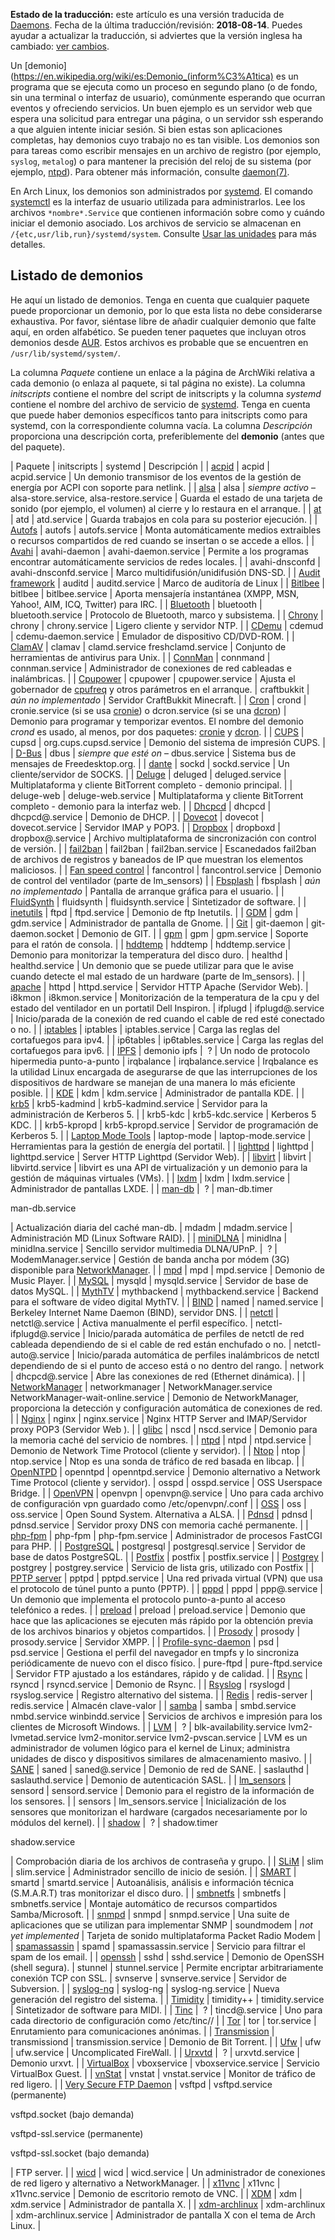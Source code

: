 **Estado de la traducción:** este artículo es una versión traducida de [Daemons](/index.php/Daemons "Daemons"). Fecha de la última traducción/revisión: **2018-08-14**. Puedes ayudar a actualizar la traducción, si adviertes que la versión inglesa ha cambiado: [ver cambios](https://wiki.archlinux.org/index.php?title=Daemons&diff=0&oldid=519085).

Un [demonio](https://en.wikipedia.org/wiki/es:Demonio_(inform%C3%A1tica) es un programa que se ejecuta como un proceso en segundo plano (o de fondo, sin una terminal o interfaz de usuario), comúnmente esperando que ocurran eventos y ofreciendo servicios. Un buen ejemplo es un servidor web que espera una solicitud para entregar una página, o un servidor ssh esperando a que alguien intente iniciar sesión. Si bien estas son aplicaciones completas, hay demonios cuyo trabajo no es tan visible. Los demonios son para tareas como escribir mensajes en un archivo de registro (por ejemplo, `syslog`, `metalog`) o para mantener la precisión del reloj de su sistema (por ejemplo, [ntpd](/index.php/Network_Time_Protocol_daemon_(Espa%C3%B1ol) "Network Time Protocol daemon (Español)")). Para obtener más información, consulte [daemon(7)](https://jlk.fjfi.cvut.cz/arch/manpages/man/daemon.7).

En Arch Linux, los demonios son administrados por [systemd](/index.php/Systemd_(Espa%C3%B1ol) "Systemd (Español)"). El comando [systemctl](/index.php/Systemd_(Espa%C3%B1ol)#Uso_b.C3.A1sico_de_systemctl "Systemd (Español)") es la interfaz de usuario utilizada para administrarlos. Lee los archivos `*nombre*.Service` que contienen información sobre como y cuándo iniciar el demonio asociado. Los archivos de servicio se almacenan en `/{etc,usr/lib,run}/systemd/system`. Consulte [Usar las unidades](/index.php/Systemd_(Espa%C3%B1ol)#Usar_las_unidades "Systemd (Español)") para más detalles.

## Listado de demonios

He aquí un listado de <a class="mw-selflink selflink">demonios</a>. Tenga en cuenta que cualquier paquete puede proporcionar un demonio, por lo que esta lista no debe considerarse exhaustiva. Por favor, siéntase libre de añadir cualquier demonio que falte aquí, en orden alfabético. Se pueden tener paquetes que incluyan otros demonios desde [AUR](/index.php/Arch_User_Repository_(Espa%C3%B1ol) "Arch User Repository (Español)"). Estos archivos es probable que se encuentren en `/usr/lib/systemd/system/`.

La columna *Paquete* contiene un enlace a la página de ArchWiki relativa a cada demonio (o enlaza al paquete, si tal página no existe). La columna *initscripts* contiene el nombre del script de initscripts y la columna *systemd* contiene el nombre del archivo de servicio de [systemd](/index.php/Systemd_(Espa%C3%B1ol) "Systemd (Español)"). Tenga en cuenta que puede haber demonios específicos tanto para initscripts como para systemd, con la correspondiente columna vacía. La columna *Descripción* proporciona una descripción corta, preferiblemente del **demonio** (antes que del paquete).

| Paquete | initscripts | systemd | Descripción |
| [acpid](/index.php/Acpid_(Espa%C3%B1ol) "Acpid (Español)") | acpid | acpid.service | Un demonio transmisor de los eventos de la gestión de energía por ACPI con soporte para netlink. |
| [alsa](/index.php/Advanced_Linux_Sound_Architecture "Advanced Linux Sound Architecture") | alsa | *siempre activo* – alsa-store.service, alsa-restore.service | Guarda el estado de una tarjeta de sonido (por ejemplo, el volumen) al cierre y lo restaura en el arranque. |
| [at](https://www.archlinux.org/packages/?name=at) | atd | atd.service | Guarda trabajos en cola para su posterior ejecución. |
| [Autofs](/index.php/Autofs "Autofs") | autofs | autofs.service | Monta automáticamente medios extraibles o recursos compartidos de red cuando se insertan o se accede a ellos. |
| [Avahi](/index.php/Avahi "Avahi") | avahi-daemon | avahi-daemon.service | Permite a los programas encontrar automáticamente servicios de redes locales. |
| avahi-dnsconfd | avahi-dnsconfd.service | Marco multidifusión/unidifusión DNS-SD. |
| [Audit framework](/index.php/Audit_framework "Audit framework") | auditd | auditd.service | Marco de auditoría de Linux |
| [Bitlbee](/index.php/Bitlbee "Bitlbee") | bitlbee | bitlbee.service | Aporta mensajería instantánea (XMPP, MSN, Yahoo!, AIM, ICQ, Twitter) para IRC. |
| [Bluetooth](/index.php/Bluetooth "Bluetooth") | bluetooth | bluetooth.service | Protocolo de Bluetooth, marco y subsistema. |
| [Chrony](/index.php/Chrony "Chrony") | chrony | chrony.service | Ligero cliente y servidor NTP. |
| [CDemu](/index.php/CDemu "CDemu") | cdemud | cdemu-daemon.service | Emulador de dispositivo CD/DVD-ROM. |
| [ClamAV](/index.php/ClamAV "ClamAV") | clamav | clamd.service
freshclamd.service | Conjunto de herramientas de antivirus para Unix. |
| [ConnMan](/index.php/ConnMan "ConnMan") | connmand | connman.service | Administrador de conexiones de red cableadas e inalámbricas. |
| [Cpupower](/index.php/Cpupower "Cpupower") | cpupower | cpupower.service | Ajusta el gobernador de [cpufreq](/index.php/CPU_frequency_scaling "CPU frequency scaling") y otros parámetros en el arranque. |
 craftbukkit | *aún no implementado* | Servidor CraftBukkit Minecraft. |
| [Cron](/index.php/Cron "Cron") | crond | cronie.service (si se usa [cronie](https://www.archlinux.org/packages/?name=cronie)) o dcron.service (si se una [dcron](https://aur.archlinux.org/packages/dcron/)) | Demonio para programar y temporizar eventos. El nombre del demonio *crond* es usado, al menos, por dos paquetes: [cronie](https://www.archlinux.org/packages/?name=cronie) y [dcron](https://aur.archlinux.org/packages/dcron/). |
| [CUPS](/index.php/CUPS "CUPS") | cupsd | org.cups.cupsd.service | Demonio del sistema de impresión CUPS. |
| [D-Bus](/index.php/D-Bus "D-Bus") | dbus | *siempre que esté on* – dbus.service | Sistema bus de mensajes de Freedesktop.org. |
| [dante](https://www.archlinux.org/packages/?name=dante) | sockd | sockd.service | Un cliente/servidor de SOCKS. |
| [Deluge](/index.php/Deluge "Deluge") | deluged | deluged.service | Multiplataforma y cliente BitTorrent completo - demonio principal. |
| deluge-web | deluge-web.service | Multiplataforma y cliente BitTorrent completo - demonio para la interfaz web. |
| [Dhcpcd](/index.php/Dhcpcd "Dhcpcd") | dhcpcd | dhcpcd@.service | Demonio de DHCP. |
| [Dovecot](/index.php/Dovecot "Dovecot") | dovecot | dovecot.service | Servidor IMAP y POP3. |
| [Dropbox](/index.php/Dropbox "Dropbox") | dropboxd | dropbox@.service | Archivo multiplataforma de sincronización con control de versión. |
| [fail2ban](/index.php/Fail2ban "Fail2ban") | fail2ban | fail2ban.service | Escanedados fail2ban de archivos de registros y baneados de IP que muestran los elementos maliciosos. |
| [Fan speed control](/index.php/Fan_speed_control "Fan speed control") | fancontrol | fancontrol.service | Demonio de control del ventilador (parte de lm_sensors) |
| [Fbsplash](/index.php/Fbsplash "Fbsplash") | fbsplash | *aún no implementado* | Pantalla de arranque gráfica para el usuario. |
| [FluidSynth](/index.php/FluidSynth "FluidSynth") | fluidsynth | fluidsynth.service | Sintetizador de software. |
| [inetutils](https://www.archlinux.org/packages/?name=inetutils) | ftpd | ftpd.service | Demonio de ftp Inetutils. |
| [GDM](/index.php/GDM "GDM") | gdm | gdm.service | Administrador de pantalla de Gnome. |
| [Git](/index.php/Git "Git") | git-daemon | git-daemon.socket | Demonio de GIT. |
| [gpm](/index.php/Console_mouse_support "Console mouse support") | gpm | gpm.service | Soporte para el ratón de consola. |
| [hddtemp](/index.php/Hddtemp "Hddtemp") | hddtemp | hddtemp.service | Demonio para monitorizar la temperatura del disco duro. |
 healthd | healthd.service | Un demonio que se puede utilizar para que le avise cuando detecte el mal estado de un hardware (parte de lm_sensors). |
| [apache](/index.php/Apache "Apache") | httpd | httpd.service | Servidor HTTP Apache (Servidor Web). |
 i8kmon | i8kmon.service | Monitorización de la temperatura de la cpu y del estado del ventilador en un portatil Dell Inspiron. |
 ifplugd | ifplugd@.service | Inicio/parada de la conexión de red cuando el cable de red esté conectado o no. |
| [iptables](/index.php/Iptables "Iptables") | iptables | iptables.service | Carga las reglas del cortafuegos para ipv4. |
| ip6tables | ip6tables.service | Carga las reglas del cortafuegos para ipv6. |
| [IPFS](/index.php/IPFS "IPFS") | demonio ipfs |  ? | Un nodo de protocolo hipermedia punto-a-punto |
 irqbalance | irqbalance.service | Irqbalance es la utilidad Linux encargada de asegurarse de que las interrupciones de los dispositivos de hardware se manejan de una manera lo más eficiente posible. |
| [KDE](/index.php/KDE "KDE") | kdm | kdm.service | Administrador de pantalla KDE. |
| [krb5](https://www.archlinux.org/packages/?name=krb5) | krb5-kadmind | krb5-kadmind.service | Servidor para la administración de Kerberos 5. |
| krb5-kdc | krb5-kdc.service | Kerberos 5 KDC. |
| krb5-kpropd | krb5-kpropd.service | Servidor de programación de Kerberos 5. |
| [Laptop Mode Tools](/index.php/Laptop_Mode_Tools "Laptop Mode Tools") | laptop-mode | laptop-mode.service | Herramientas para la gestión de energía del portatil. |
| [lighttpd](/index.php/Lighttpd "Lighttpd") | lighttpd | lighttpd.service | Server HTTP Lighttpd (Servidor Web). |
| [libvirt](/index.php/Libvirt "Libvirt") | libvirt | libvirtd.service | libvirt es una API de virtualización y un demonio para la gestión de máquinas virtuales (VMs). |
| [lxdm](/index.php/LXDE "LXDE") | lxdm | lxdm.service | Administrador de pantallas LXDE. |
| [man-db](https://www.archlinux.org/packages/?name=man-db) |  ? | man-db.timer

man-db.service

 | Actualización diaria del caché man-db. |
 mdadm | mdadm.service | Administración MD (Linux Software RAID). |
| [miniDLNA](/index.php/MiniDLNA "MiniDLNA") | minidlna | minidlna.service | Sencillo servidor multimedia DLNA/UPnP. |
  ? | ModemManager.service | Gestión de banda ancha por módem (3G) disponible para [NetworkManager](/index.php/NetworkManager "NetworkManager"). |
| [mpd](/index.php/Music_Player_Daemon "Music Player Daemon") | mpd | mpd.service | Demonio de Music Player. |
| [MySQL](/index.php/MySQL "MySQL") | mysqld | mysqld.service | Servidor de base de datos MySQL. |
| [MythTV](/index.php/MythTV "MythTV") | mythbackend | mythbackend.service | Backend para el software de vídeo digital MythTV. |
| [BIND](/index.php/BIND "BIND") | named | named.service | Berkeley Internet Name Daemon (BIND), servidor DNS. |
| [netctl](/index.php/Netctl "Netctl") | netctl@.service | Activa manualmente el perfil específico. |
 netctl-ifplugd@.service | Inicio/parada automática de perfiles de netctl de red cableada dependiendo de si el cable de red están enchufado o no. |
 netctl-auto@.service | Inicio/parada automática de perfiles inalámbricos de netctl dependiendo de si el punto de acceso está o no dentro del rango. |
 network | dhcpcd@.service | Abre las conexiones de red (Ethernet dinámica). |
| [NetworkManager](/index.php/NetworkManager "NetworkManager") | networkmanager | NetworkManager.service
NetworkManager-wait-online.service | Demonio de NetworkManager, proporciona la detección y configuración automática de conexiones de red. |
| [Nginx](/index.php/Nginx "Nginx") | nginx | nginx.service | Nginx HTTP Server and IMAP/Servidor proxy POP3 (Servidor Web ). |
| [glibc](https://www.archlinux.org/packages/?name=glibc) | nscd | nscd.service | Demonio para la memoria caché del servicio de nombres. |
| [ntpd](/index.php/Network_Time_Protocol_daemon "Network Time Protocol daemon") | ntpd | ntpd.service | Demonio de Network Time Protocol (cliente y servidor). |
| [Ntop](/index.php/Ntop "Ntop") | ntop | ntop.service | Ntop es una sonda de tráfico de red basada en libcap. |
| [OpenNTPD](/index.php/OpenNTPD "OpenNTPD") | openntpd | openntpd.service | Demonio alternativo a Network Time Protocol (cliente y servidor). |
 osspd | osspd.service | OSS Userspace Bridge. |
| [OpenVPN](/index.php/OpenVPN "OpenVPN") | openvpn | openvpn@.service | Uno para cada archivo de configuración vpn guardado como /etc/openvpn/<nombre-del-perfil>.conf |
| [OSS](/index.php/OSS "OSS") | oss | oss.service | Open Sound System. Alternativa a ALSA. |
| [Pdnsd](/index.php/Pdnsd "Pdnsd") | pdnsd | pdnsd.service | Servidor proxy DNS con memoria caché permanente. |
| [php-fpm](https://www.archlinux.org/packages/?name=php-fpm) | php-fpm | php-fpm.service | Administrador de procesos FastCGI para PHP. |
| [PostgreSQL](/index.php/PostgreSQL "PostgreSQL") | postgresql | postgresql.service | Servidor de base de datos PostgreSQL. |
| [Postfix](/index.php/Postfix "Postfix") | postfix | postfix.service |
| [Postgrey](/index.php/Postgrey "Postgrey") | postgrey | postgrey.service | Servicio de lista gris, utilizado con Postfix |
| [PPTP server](/index.php/PPTP_server "PPTP server") | pptpd | pptpd.service | Una red privada virtual (VPN) que usa el protocolo de túnel punto a punto (PPTP). |
| [pppd](/index.php/Pppd "Pppd") | pppd | ppp@.service | Un demonio que implementa el protocolo punto-a-punto al acceso telefónico a redes. |
| [preload](/index.php/Preload "Preload") | preload | preload.service | Demonio que hace que las aplicaciones se ejecuten más rápido por la obtención previa de los archivos binarios y objetos compartidos. |
| [Prosody](/index.php/Prosody "Prosody") | prosody | prosody.service | Servidor XMPP. |
| [Profile-sync-daemon](/index.php/Profile-sync-daemon "Profile-sync-daemon") | psd | psd.service | Gestiona el perfil del navegador en tmpfs y lo sincroniza periódicamente de nuevo con el disco físico. |
 pure-ftpd | pure-ftpd.service | Servidor FTP ajustado a los estándares, rápido y de calidad. |
| [Rsync](/index.php/Rsync "Rsync") | rsyncd | rsyncd.service | Demonio de Rsync. |
| [Rsyslog](/index.php/Rsyslog "Rsyslog") | rsyslogd | rsyslog.service | Registro alternativo del sistema. |
| [Redis](/index.php/Redis "Redis") | redis-server | redis.service | Almacén clave-valor |
| [samba](/index.php/Samba "Samba") | samba | smbd.service
nmbd.service
winbindd.service | Servicios de archivos e impresión para los clientes de Microsoft Windows. |
| [LVM](/index.php/LVM "LVM") |  ? | blk-availability.service
lvm2-lvmetad.service
lvm2-monitor.service
lvm2-pvscan.service | LVM es un administrador de volumen lógico para el kernel de Linux; administra unidades de disco y dispositivos similares de almacenamiento masivo. |
| [SANE](/index.php/SANE "SANE") | saned | saned@.service | Demonio de red de SANE. |
 saslauthd | saslauthd.service | Demonio de autenticación SASL. |
| [lm_sensors](/index.php/Lm_sensors "Lm sensors") | sensord | sensord.service | Demonio para el registro de la información de los sensores. |
| sensors | lm_sensors.service | Inicialización de los sensores que monitorizan el hardware (cargados necesariamente por lo módulos del kernel). |
| [shadow](https://www.archlinux.org/packages/?name=shadow) |  ? | shadow.timer

shadow.service

 | Comprobación diaria de los archivos de contraseña y grupo. |
| [SLiM](/index.php/SLiM "SLiM") | slim | slim.service | Administrador sencillo de inicio de sesión. |
| [SMART](/index.php/SMART "SMART") | smartd | smartd.service | Autoanálisis, análisis e información técnica (S.M.A.R.T) tras monitorizar el disco duro. |
| [smbnetfs](/index.php/Samba#smbnetfs "Samba") | smbnetfs | smbnetfs.service | Montaje automático de recursos compartidos Samba/Microsoft. |
| [snmpd](/index.php/Snmpd "Snmpd") | snmpd | snmpd.service | Una suite de aplicaciones que se utilizan para implementar SNMP |
 soundmodem | *not yet implemented* | Tarjeta de sonido multiplataforma Packet Radio Modem |
| [spamassassin](https://www.archlinux.org/packages/?name=spamassassin) | spamd | spamassassin.service | Servicio para filtrar el spam de los email. |
| [openssh](/index.php/Secure_Shell "Secure Shell") | sshd | sshd.service | Demonio de OpenSSH (shell segura). |
 stunnel | stunnel.service | Permite encriptar arbitrariamente conexión TCP con SSL. |
 svnserve | svnserve.service | Servidor de Subversion. |
| [syslog-ng](/index.php/Syslog-ng "Syslog-ng") | syslog-ng | syslog-ng.service | Nueva generación del registro del sistema. |
| [Timidity](/index.php/Timidity "Timidity") | timidity++ | timidity.service | Sintetizador de software para MIDI. |
| [Tinc](/index.php/Tinc "Tinc") |  ? | tincd@.service | Uno para cada directorio de configuración como /etc/tinc/*<nombrevpn>*/ |
| [Tor](/index.php/Tor "Tor") | tor | tor.service | Enrutamiento para comunicaciones anónimas. |
| [Transmission](/index.php/Transmission "Transmission") | transmissiond | transmission.service | Demonio de Bit Torrent. |
| [Ufw](/index.php/Ufw "Ufw") | ufw | ufw.service | Uncomplicated FireWall. |
| [Urxvtd](/index.php/Urxvt "Urxvt") |  ? | urxvtd.service | Demonio urxvt. |
| [VirtualBox](/index.php/VirtualBox "VirtualBox") | vboxservice | vboxservice.service | Servicio VirtualBox Guest. |
| [vnStat](/index.php/VnStat "VnStat") | vnstat | vnstat.service | Monitor de tráfico de red ligero. |
| [Very Secure FTP Daemon](/index.php/Very_Secure_FTP_Daemon "Very Secure FTP Daemon") | vsftpd | vsftpd.service (permanente)

vsftpd.socket (bajo demanda)

vsftpd-ssl.service (permanente)

vsftpd-ssl.socket (bajo demanda)

 | FTP server. |
| [wicd](/index.php/Wicd "Wicd") | wicd | wicd.service | Un administrador de conexiones de red ligero y alternativo a NetworkManager. |
| [x11vnc](/index.php/X11vnc "X11vnc") | x11vnc | x11vnc.service | Demonio de escritorio remoto de VNC. |
| [XDM](/index.php/XDM "XDM") | xdm | xdm.service | Administrador de pantalla X. |
| [xdm-archlinux](/index.php/XDM "XDM") | xdm-archlinux | xdm-archlinux.service | Administrador de pantalla X con el tema de Arch Linux. |